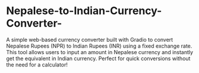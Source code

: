 # Nepalese-to-Indian-Currency-Converter-
A simple web-based currency converter built with Gradio to convert Nepalese Rupees (NPR) to Indian Rupees (INR) using a fixed exchange rate. This tool allows users to input an amount in Nepalese currency and instantly get the equivalent in Indian currency. Perfect for quick conversions without the need for a calculator!
